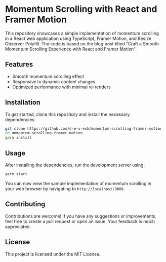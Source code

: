 # Momentum Scrolling with React and Framer Motion

This repository showcases a simple implementation of momentum scrolling in a React web application using TypeScript, Framer Motion, and Resize Observer Polyfill. The code is based on the blog post titled "Craft a Smooth Momentum Scrolling Experience with React and Framer Motion".

## Features

- Smooth momentum scrolling effect
- Responsive to dynamic content changes
- Optimized performance with minimal re-renders

## Installation

To get started, clone this repository and install the necessary dependencies:

```bash
git clone https://github.com/d-e-v-esh/momentum-scrolling-framer-motion.git
cd momentum-scrolling-framer-motion
yarn install
```

## Usage

After installing the dependencies, run the development server using:

```bash
yarn start
```

You can now view the sample implementation of momentum scrolling in your web browser by navigating to `http://localhost:3000`.

## Contributing

Contributions are welcome! If you have any suggestions or improvements, feel free to create a pull request or open an issue. Your feedback is much appreciated.

## License

This project is licensed under the MIT License.

